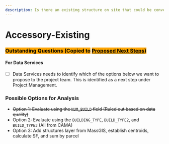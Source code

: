 ```yaml
---
description: Is there an existing structure on site that could be converted into an ADU?
---
```


# Accessory-Existing

### <mark style="background-color:orange;">Outstanding Questions (Copied to</mark> [<mark style="background-color:orange;">Proposed Next Steps</mark>](../../../project-management/proposed-next-steps.md)<mark style="background-color:orange;">)</mark>

#### For Data Services

* [ ] Data Services needs to identify which of the options below we want to propose to the project team. This is identified as a next step under Project Management.

### Possible Options for Analysis

* ~~Option 1: Evaluate using the `NUM_BUILD` field (Ruled out based on data quality)~~
* Option 2: Evaluate using the `BUILDING_TYPE`, `BUILD_TYPE2`, and `BUILD_TYPE3` (All from CAMA)
* Option 3: Add structures layer from MassGIS, establish centroids, calculate SF, and sum by parcel
